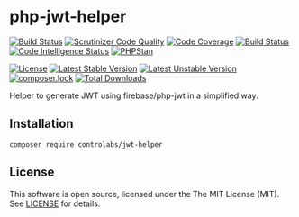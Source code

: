 # php-jwt-helper

[![Build Status](https://travis-ci.org/controlabs/php-jwt-helper.svg?branch=master)](https://travis-ci.org/controlabs/php-jwt-helper)
[![Scrutinizer Code Quality](https://scrutinizer-ci.com/g/controlabs/php-jwt-helper/badges/quality-score.png?b=master)](https://scrutinizer-ci.com/g/controlabs/php-jwt-helper/?branch=master)
[![Code Coverage](https://scrutinizer-ci.com/g/controlabs/php-jwt-helper/badges/coverage.png?b=master)](https://scrutinizer-ci.com/g/controlabs/php-jwt-helper/?branch=master)
[![Build Status](https://scrutinizer-ci.com/g/controlabs/php-jwt-helper/badges/build.png?b=master)](https://scrutinizer-ci.com/g/controlabs/php-jwt-helper/build-status/master)
[![Code Intelligence Status](https://scrutinizer-ci.com/g/controlabs/php-jwt-helper/badges/code-intelligence.svg?b=master)](https://scrutinizer-ci.com/code-intelligence)
[![PHPStan](https://img.shields.io/badge/PHPStan-enabled-brightgreen.svg?style=flat)](https://github.com/phpstan/phpstan)

[![License](https://poser.pugx.org/controlabs/jwt-helper/license)](https://packagist.org/packages/controlabs/jwt-helper)
[![Latest Stable Version](https://poser.pugx.org/controlabs/jwt-helper/v/stable)](https://packagist.org/packages/controlabs/jwt-helper)
[![Latest Unstable Version](https://poser.pugx.org/controlabs/jwt-helper/v/unstable)](https://packagist.org/packages/controlabs/jwt-helper)
[![composer.lock](https://poser.pugx.org/controlabs/jwt-helper/composerlock)](https://packagist.org/packages/controlabs/jwt-helper)
[![Total Downloads](https://poser.pugx.org/controlabs/jwt-helper/downloads)](https://packagist.org/packages/controlabs/jwt-helper)

Helper to generate JWT using firebase/php-jwt in a simplified way.

## Installation

```
composer require controlabs/jwt-helper
```

## License

This software is open source, licensed under the The MIT License (MIT). See [LICENSE](https://github.com/controlabs/php-jwt-helper/blob/master/LICENSE) for details.
